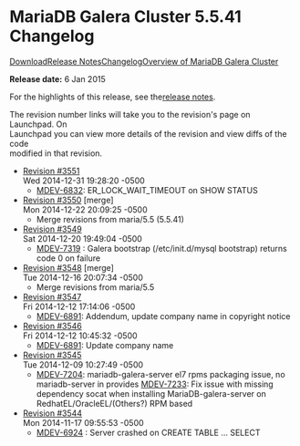# MariaDB Galera Cluster 5.5.41 Changelog

[Download](https://downloads.mariadb.org/mariadb-galera/5.5.41)[Release Notes](../mariadb-galera-55-release-notes/mariadb-galera-cluster-5541-release-notes.md)[Changelog](mariadb-galera-cluster-5541-changelog.md)[Overview of MariaDB Galera Cluster](https://github.com/mariadb-corporation/docs-release-notes/blob/test/en/what-is-mariadb-galera-cluster/README.md)

**Release date:** 6 Jan 2015

For the highlights of this release, see the[release notes](../mariadb-galera-55-release-notes/mariadb-galera-cluster-5541-release-notes.md).

The revision number links will take you to the revision's page on Launchpad. On\
Launchpad you can view more details of the revision and view diffs of the code\
modified in that revision.

* [Revision #3551](https://bazaar.launchpad.net/~maria-captains/maria/maria-5.5-galera/revision/3551)\
  Wed 2014-12-31 19:28:20 -0500
  * [MDEV-6832](https://jira.mariadb.org/browse/MDEV-6832): ER\_LOCK\_WAIT\_TIMEOUT on SHOW STATUS
* [Revision #3550](https://bazaar.launchpad.net/~maria-captains/maria/maria-5.5-galera/revision/3550) \[merge]\
  Mon 2014-12-22 20:09:25 -0500
  * Merge revisions from maria/5.5 (5.5.41)
* [Revision #3549](https://bazaar.launchpad.net/~maria-captains/maria/maria-5.5-galera/revision/3549)\
  Sat 2014-12-20 19:49:04 -0500
  * [MDEV-7319](https://jira.mariadb.org/browse/MDEV-7319) : Galera bootstrap (/etc/init.d/mysql bootstrap) returns code 0 on failure
* [Revision #3548](https://bazaar.launchpad.net/~maria-captains/maria/maria-5.5-galera/revision/3548) \[merge]\
  Tue 2014-12-16 20:07:34 -0500
  * Merge revisions from maria/5.5
* [Revision #3547](https://bazaar.launchpad.net/~maria-captains/maria/maria-5.5-galera/revision/3547)\
  Fri 2014-12-12 17:14:06 -0500
  * [MDEV-6891](https://jira.mariadb.org/browse/MDEV-6891): Addendum, update company name in copyright notice
* [Revision #3546](https://bazaar.launchpad.net/~maria-captains/maria/maria-5.5-galera/revision/3546)\
  Fri 2014-12-12 10:45:32 -0500
  * [MDEV-6891](https://jira.mariadb.org/browse/MDEV-6891): Update company name
* [Revision #3545](https://bazaar.launchpad.net/~maria-captains/maria/maria-5.5-galera/revision/3545)\
  Tue 2014-12-09 10:27:49 -0500
  * [MDEV-7204](https://jira.mariadb.org/browse/MDEV-7204): mariadb-galera-server el7 rpms packaging issue, no mariadb-server in provides [MDEV-7233](https://jira.mariadb.org/browse/MDEV-7233): Fix issue with missing dependency socat when installing MariaDB-galera-server on RedhatEL/OracleEL/(Others?) RPM based
* [Revision #3544](https://bazaar.launchpad.net/~maria-captains/maria/maria-5.5-galera/revision/3544)\
  Mon 2014-11-17 09:55:53 -0500
  * [MDEV-6924](https://jira.mariadb.org/browse/MDEV-6924) : Server crashed on CREATE TABLE ... SELECT
